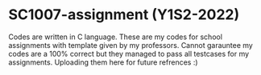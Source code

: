 # SC1007-assignment (Y1S2-2022)
Codes are written in C language.
These are my codes for school assignments with template given by my professors. Cannot garauntee my codes are a 100% correct but they managed to pass all testcases for my assignments. 
Uploading them here for future refrences :)
